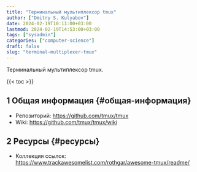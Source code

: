 ```yaml
---
title: "Терминальный мультиплексор tmux"
author: ["Dmitry S. Kulyabov"]
date: 2024-02-19T10:11:00+03:00
lastmod: 2024-02-19T14:53:00+03:00
tags: ["sysadmin"]
categories: ["computer-science"]
draft: false
slug: "terminal-multiplexer-tmux"
---
```


Терминальный мультиплексор tmux.

<!--more-->

{{< toc >}}


## <span class="section-num">1</span> Общая информация {#общая-информация}

-   Репозиторий: <https://github.com/tmux/tmux>
-   Wiki: <https://github.com/tmux/tmux/wiki>


## <span class="section-num">2</span> Ресурсы {#ресурсы}

-   Коллекция ссылок: <https://www.trackawesomelist.com/rothgar/awesome-tmux/readme/>
